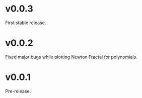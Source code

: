 # v0.0.3

First stable release.

# v0.0.2

Fixed major bugs while plotting Newton Fractal for polynomials.

# v0.0.1

Pre-release.